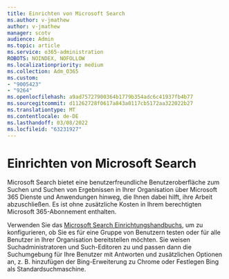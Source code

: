 ```yaml
---
title: Einrichten von Microsoft Search
ms.author: v-jmathew
author: v-jmathew
manager: scotv
audience: Admin
ms.topic: article
ms.service: o365-administration
ROBOTS: NOINDEX, NOFOLLOW
ms.localizationpriority: medium
ms.collection: Adm_O365
ms.custom:
- "9005423"
- "9264"
ms.openlocfilehash: a9ad75727900364b1779b354adc6c41937fb4b77
ms.sourcegitcommit: d11262728f0617a843a0117cb5172aa322022b27
ms.translationtype: MT
ms.contentlocale: de-DE
ms.lasthandoff: 03/08/2022
ms.locfileid: "63231927"
---
```

# <a name="set-up-microsoft-search"></a>Einrichten von Microsoft Search

Microsoft Search bietet eine benutzerfreundliche Benutzeroberfläche zum Suchen und Suchen von Ergebnissen in Ihrer Organisation über Microsoft 365 Dienste und Anwendungen hinweg, die Ihnen dabei hilft, ihre Arbeit abzuschließen. Es ist ohne zusätzliche Kosten in Ihrem berechtigten Microsoft 365-Abonnement enthalten.

Verwenden Sie das [Microsoft Search Einrichtungshandbuchs](https://go.microsoft.com/fwlink/?linkid=2156919), um zu konfigurieren, ob Sie es für eine Gruppe von Benutzern testen oder für alle Benutzer in Ihrer Organisation bereitstellen möchten. Sie weisen Suchadministratoren und Such-Editoren zu und passen dann die Suchumgebung für Ihre Benutzer mit Antworten und zusätzlichen Optionen an, z. B. hinzufügen der Bing-Erweiterung zu Chrome oder Festlegen Bing als Standardsuchmaschine.
